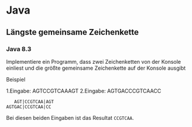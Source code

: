 # Java 

## Längste gemeinsame Zeichenkette

### Java 8.3

Implementiere ein Programm, dass zwei Zeichenketten von der Konsole einliest und die größte gemeinsame Zeichenkette auf der Konsole ausgibt

Beispiel

1.Eingabe: AGTCCGTCAAAGT
2.Eingabe: AGTGACCCGTCAACC
```
   AGT|CCGTCAA|AGT
AGTGAC|CCGTCAA|CC
```

Bei diesen beiden Eingaben ist das Resultat `CCGTCAA`.
